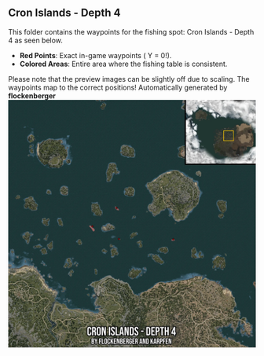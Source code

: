 ## Cron Islands - Depth 4
This folder contains the waypoints for the fishing spot: Cron Islands - Depth 4 as seen below.

- **Red Points**: Exact in-game waypoints ( Y = 0!).
- **Colored Areas**: Entire area where the fishing table is consistent.

Please note that the preview images can be slightly off due to scaling. The waypoints map to the correct positions!
Automatically generated by **flockenberger**
![preview_Cron Islands - Depth 4](./Preview.webp)